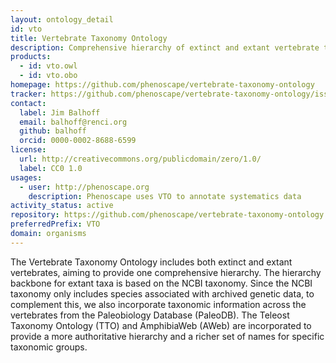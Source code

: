 ```yaml
---
layout: ontology_detail
id: vto
title: Vertebrate Taxonomy Ontology
description: Comprehensive hierarchy of extinct and extant vertebrate taxa.
products:
  - id: vto.owl
  - id: vto.obo
homepage: https://github.com/phenoscape/vertebrate-taxonomy-ontology
tracker: https://github.com/phenoscape/vertebrate-taxonomy-ontology/issues
contact:
  label: Jim Balhoff
  email: balhoff@renci.org
  github: balhoff
  orcid: 0000-0002-8688-6599
license:
  url: http://creativecommons.org/publicdomain/zero/1.0/
  label: CC0 1.0
usages:
  - user: http://phenoscape.org
    description: Phenoscape uses VTO to annotate systematics data
activity_status: active
repository: https://github.com/phenoscape/vertebrate-taxonomy-ontology
preferredPrefix: VTO
domain: organisms
---
```


The Vertebrate Taxonomy Ontology includes both extinct and extant vertebrates, aiming to provide one comprehensive hierarchy. The hierarchy backbone for extant taxa is based on the NCBI taxonomy. Since the NCBI taxonomy only includes species associated with archived genetic data, to complement this, we also incorporate taxonomic information across the vertebrates from the Paleobiology Database (PaleoDB). The Teleost Taxonomy Ontology (TTO) and AmphibiaWeb (AWeb) are incorporated to provide a more authoritative hierarchy and a richer set of names for specific taxonomic groups.
